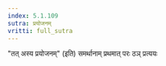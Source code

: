 ```yaml
---
index: 5.1.109
sutra: प्रयोजनम्
vritti: full_sutra
---
```


"तत् अस्य प्रयोजनम्" (इति) समर्थानाम् प्रथमात् परः ठञ् प्रत्ययः 